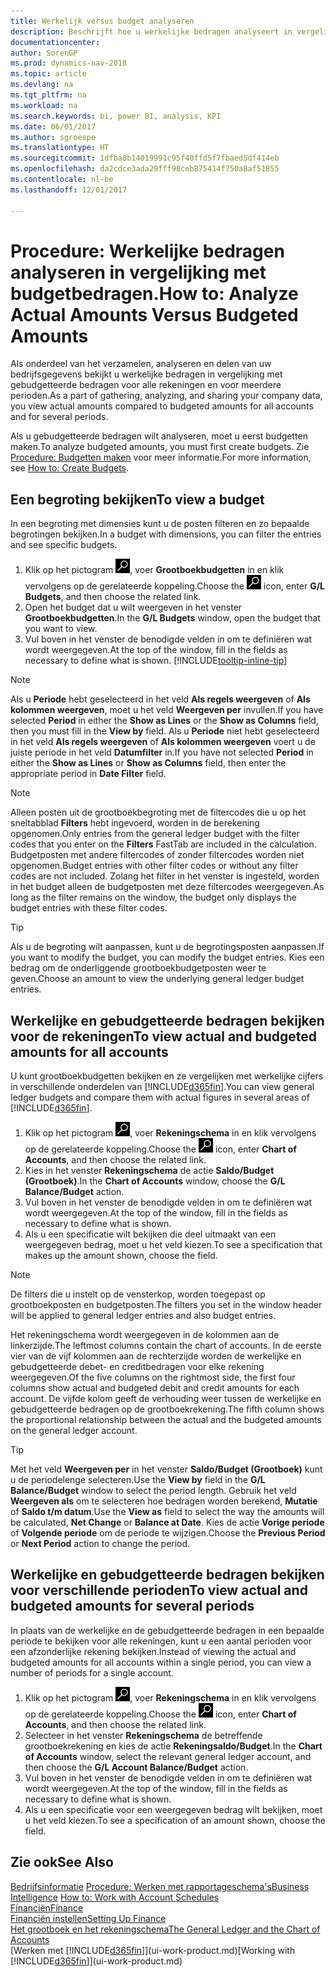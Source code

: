 ```yaml
---
title: Werkelijk versus budget analyseren
description: Beschrijft hoe u werkelijke bedragen analyseert in vergelijking met budgetbedragen.
documentationcenter: 
author: SorenGP
ms.prod: dynamics-nav-2018
ms.topic: article
ms.devlang: na
ms.tgt_pltfrm: na
ms.workload: na
ms.search.keywords: bi, power BI, analysis, KPI
ms.date: 06/01/2017
ms.author: sgroespe
ms.translationtype: HT
ms.sourcegitcommit: 1dfba8b14019991c95f40ffd5f7fbaed5df414eb
ms.openlocfilehash: da2cdce3ada29fff98ceb875414f750a8af51855
ms.contentlocale: nl-be
ms.lasthandoff: 12/01/2017

---
```

# <a name="how-to-analyze-actual-amounts-versus-budgeted-amounts"></a><span data-ttu-id="81195-103">Procedure: Werkelijke bedragen analyseren in vergelijking met budgetbedragen.</span><span class="sxs-lookup"><span data-stu-id="81195-103">How to: Analyze Actual Amounts Versus Budgeted Amounts</span></span>
<span data-ttu-id="81195-104">Als onderdeel van het verzamelen, analyseren en delen van uw bedrijfsgegevens bekijkt u werkelijke bedragen in vergelijking met gebudgetteerde bedragen voor alle rekeningen en voor meerdere perioden.</span><span class="sxs-lookup"><span data-stu-id="81195-104">As a part of gathering, analyzing, and sharing your company data, you view actual amounts compared to budgeted amounts for all accounts and for several periods.</span></span>

<span data-ttu-id="81195-105">Als u gebudgetteerde bedragen wilt analyseren, moet u eerst budgetten maken.</span><span class="sxs-lookup"><span data-stu-id="81195-105">To analyze budgeted amounts, you must first create budgets.</span></span> <span data-ttu-id="81195-106">Zie [Procedure: Budgetten maken](finance-how-create-budgets.md) voor meer informatie.</span><span class="sxs-lookup"><span data-stu-id="81195-106">For more information, see [How to: Create Budgets](finance-how-create-budgets.md).</span></span>

## <a name="to-view-a-budget"></a><span data-ttu-id="81195-107">Een begroting bekijken</span><span class="sxs-lookup"><span data-stu-id="81195-107">To view a budget</span></span>
<span data-ttu-id="81195-108">In een begroting met dimensies kunt u de posten filteren en zo bepaalde begrotingen bekijken.</span><span class="sxs-lookup"><span data-stu-id="81195-108">In a budget with dimensions, you can filter the entries and see specific budgets.</span></span>

1. <span data-ttu-id="81195-109">Klik op het pictogram ![Zoeken naar pagina of rapport](media/ui-search/search_small.png "pictogram Zoeken naar pagina of rapport"), voer **Grootboekbudgetten** in en klik vervolgens op de gerelateerde koppeling.</span><span class="sxs-lookup"><span data-stu-id="81195-109">Choose the ![Search for Page or Report](media/ui-search/search_small.png "Search for Page or Report icon") icon, enter **G/L Budgets**, and then choose the related link.</span></span>
2. <span data-ttu-id="81195-110">Open het budget dat u wilt weergeven in het venster **Grootboekbudgetten**.</span><span class="sxs-lookup"><span data-stu-id="81195-110">In the **G/L Budgets** window, open the budget that you want to view.</span></span>  
3. <span data-ttu-id="81195-111">Vul boven in het venster de benodigde velden in om te definiëren wat wordt weergegeven.</span><span class="sxs-lookup"><span data-stu-id="81195-111">At the top of the window, fill in the fields as necessary to define what is shown.</span></span> [!INCLUDE[tooltip-inline-tip](includes/tooltip-inline-tip_md.md)]

> [!NOTE]  
>   <span data-ttu-id="81195-112">Als u **Periode** hebt geselecteerd in het veld **Als regels weergeven** of **Als kolommen weergeven**, moet u het veld **Weergeven per** invullen.</span><span class="sxs-lookup"><span data-stu-id="81195-112">If you have selected **Period** in either the **Show as Lines** or the **Show as Columns** field, then you must fill in the **View by** field.</span></span> <span data-ttu-id="81195-113">Als u **Periode** niet hebt geselecteerd in het veld **Als regels weergeven** of **Als kolommen weergeven** voert u de juiste periode in het veld **Datumfilter** in.</span><span class="sxs-lookup"><span data-stu-id="81195-113">If you have not selected **Period** in either the **Show as Lines** or **Show as Columns** field, then enter the appropriate period in **Date Filter** field.</span></span>  

> [!NOTE]  
>   <span data-ttu-id="81195-114">Alleen posten uit de grootboekbegroting met de filtercodes die u op het sneltabblad **Filters** hebt ingevoerd, worden in de berekening opgenomen.</span><span class="sxs-lookup"><span data-stu-id="81195-114">Only entries from the general ledger budget with the filter codes that you enter on the **Filters** FastTab are included in the calculation.</span></span> <span data-ttu-id="81195-115">Budgetposten met andere filtercodes of zonder filtercodes worden niet opgenomen.</span><span class="sxs-lookup"><span data-stu-id="81195-115">Budget entries with other filter codes or without any filter codes are not included.</span></span> <span data-ttu-id="81195-116">Zolang het filter in het venster is ingesteld, worden in het budget alleen de budgetposten met deze filtercodes weergegeven.</span><span class="sxs-lookup"><span data-stu-id="81195-116">As long as the filter remains on the window, the budget only displays the budget entries with these filter codes.</span></span>  

> [!TIP]  
>   <span data-ttu-id="81195-117">Als u de begroting wilt aanpassen, kunt u de begrotingsposten aanpassen.</span><span class="sxs-lookup"><span data-stu-id="81195-117">If you want to modify the budget, you can modify the budget entries.</span></span> <span data-ttu-id="81195-118">Kies een bedrag om de onderliggende grootboekbudgetposten weer te geven.</span><span class="sxs-lookup"><span data-stu-id="81195-118">Choose an amount to view the underlying general ledger budget entries.</span></span>

## <a name="to-view-actual-and-budgeted-amounts-for-all-accounts"></a><span data-ttu-id="81195-119">Werkelijke en gebudgetteerde bedragen bekijken voor de rekeningen</span><span class="sxs-lookup"><span data-stu-id="81195-119">To view actual and budgeted amounts for all accounts</span></span>  
<span data-ttu-id="81195-120">U kunt grootboekbudgetten bekijken en ze vergelijken met werkelijke cijfers in verschillende onderdelen van [!INCLUDE[d365fin](includes/d365fin_md.md)].</span><span class="sxs-lookup"><span data-stu-id="81195-120">You can view general ledger budgets and compare them with actual figures in several areas of [!INCLUDE[d365fin](includes/d365fin_md.md)].</span></span>

1. <span data-ttu-id="81195-121">Klik op het pictogram ![Zoeken naar pagina of rapport](media/ui-search/search_small.png "pictogram Zoeken naar pagina of rapport"), voer **Rekeningschema** in en klik vervolgens op de gerelateerde koppeling.</span><span class="sxs-lookup"><span data-stu-id="81195-121">Choose the ![Search for Page or Report](media/ui-search/search_small.png "Search for Page or Report icon") icon, enter **Chart of Accounts**, and then choose the related link.</span></span>  
2. <span data-ttu-id="81195-122">Kies in het venster **Rekeningschema** de actie **Saldo/Budget (Grootboek)**.</span><span class="sxs-lookup"><span data-stu-id="81195-122">In the **Chart of Accounts** window, choose the **G/L Balance/Budget** action.</span></span>
3. <span data-ttu-id="81195-123">Vul boven in het venster de benodigde velden in om te definiëren wat wordt weergegeven.</span><span class="sxs-lookup"><span data-stu-id="81195-123">At the top of the window, fill in the fields as necessary to define what is shown.</span></span>  
4. <span data-ttu-id="81195-124">Als u een specificatie wilt bekijken die deel uitmaakt van een weergegeven bedrag, moet u het veld kiezen.</span><span class="sxs-lookup"><span data-stu-id="81195-124">To see a specification that makes up the amount shown, choose the field.</span></span>  

> [!NOTE]  
>   <span data-ttu-id="81195-125">De filters die u instelt op de vensterkop, worden toegepast op grootboekposten en budgetposten.</span><span class="sxs-lookup"><span data-stu-id="81195-125">The filters you set in the window header will be applied to general ledger entries and also budget entries.</span></span>

<span data-ttu-id="81195-126">Het rekeningschema wordt weergegeven in de kolommen aan de linkerzijde.</span><span class="sxs-lookup"><span data-stu-id="81195-126">The leftmost columns contain the chart of accounts.</span></span> <span data-ttu-id="81195-127">In de eerste vier van de vijf kolommen aan de rechterzijde worden de werkelijke en gebudgetteerde debet- en creditbedragen voor elke rekening weergegeven.</span><span class="sxs-lookup"><span data-stu-id="81195-127">Of the five columns on the rightmost side, the first four columns show actual and budgeted debit and credit amounts for each account.</span></span> <span data-ttu-id="81195-128">De vijfde kolom geeft de verhouding weer tussen de werkelijke en gebudgetteerde bedragen op de grootboekrekening.</span><span class="sxs-lookup"><span data-stu-id="81195-128">The fifth column shows the proportional relationship between the actual and the budgeted amounts on the general ledger account.</span></span>  

> [!TIP]  
>   <span data-ttu-id="81195-129">Met het veld **Weergeven per** in het venster **Saldo/Budget (Grootboek)** kunt u de periodelenge selecteren.</span><span class="sxs-lookup"><span data-stu-id="81195-129">Use the **View by** field in the **G/L Balance/Budget** window to select the period length.</span></span> <span data-ttu-id="81195-130">Gebruik het veld **Weergeven als** om te selecteren hoe bedragen worden berekend, **Mutatie** of **Saldo t/m datum**.</span><span class="sxs-lookup"><span data-stu-id="81195-130">Use the **View as** field to select the way the amounts will be calculated, **Net Change** or **Balance at Date**.</span></span> <span data-ttu-id="81195-131">Kies de actie **Vorige periode** of **Volgende periode** om de periode te wijzigen.</span><span class="sxs-lookup"><span data-stu-id="81195-131">Choose the **Previous Period** or **Next Period** action to change the period.</span></span>  

## <a name="to-view-actual-and-budgeted-amounts-for-several-periods"></a><span data-ttu-id="81195-132">Werkelijke en gebudgetteerde bedragen bekijken voor verschillende perioden</span><span class="sxs-lookup"><span data-stu-id="81195-132">To view actual and budgeted amounts for several periods</span></span>  
<span data-ttu-id="81195-133">In plaats van de werkelijke en de gebudgetteerde bedragen in een bepaalde periode te bekijken voor alle rekeningen, kunt u een aantal perioden voor een afzonderlijke rekening bekijken.</span><span class="sxs-lookup"><span data-stu-id="81195-133">Instead of viewing the actual and budgeted amounts for all accounts within a single period, you can view a number of periods for a single account.</span></span>  

1. <span data-ttu-id="81195-134">Klik op het pictogram ![Zoeken naar pagina of rapport](media/ui-search/search_small.png "pictogram Zoeken naar pagina of rapport"), voer **Rekeningschema** in en klik vervolgens op de gerelateerde koppeling.</span><span class="sxs-lookup"><span data-stu-id="81195-134">Choose the ![Search for Page or Report](media/ui-search/search_small.png "Search for Page or Report icon") icon, enter **Chart of Accounts**, and then choose the related link.</span></span>  
2. <span data-ttu-id="81195-135">Selecteer in het venster **Rekeningschema** de betreffende grootboekrekening en kies de actie **Rekeningsaldo/Budget**.</span><span class="sxs-lookup"><span data-stu-id="81195-135">In the **Chart of Accounts** window, select the relevant general ledger account, and then choose the **G/L Account Balance/Budget** action.</span></span>  
3. <span data-ttu-id="81195-136">Vul boven in het venster de benodigde velden in om te definiëren wat wordt weergegeven.</span><span class="sxs-lookup"><span data-stu-id="81195-136">At the top of the window, fill in the fields as necessary to define what is shown.</span></span>   
4. <span data-ttu-id="81195-137">Als u een specificatie voor een weergegeven bedrag wilt bekijken, moet u het veld kiezen.</span><span class="sxs-lookup"><span data-stu-id="81195-137">To see a specification of an amount shown, choose the field.</span></span>  

## <a name="see-also"></a><span data-ttu-id="81195-138">Zie ook</span><span class="sxs-lookup"><span data-stu-id="81195-138">See Also</span></span>
<span data-ttu-id="81195-139">[Bedrijfsinformatie](bi.md)
[Procedure: Werken met rapportageschema's](bi-how-work-account-schedule.md)</span><span class="sxs-lookup"><span data-stu-id="81195-139">[Business Intelligence](bi.md)
[How to: Work with Account Schedules](bi-how-work-account-schedule.md)</span></span>  
[<span data-ttu-id="81195-140">Financiën</span><span class="sxs-lookup"><span data-stu-id="81195-140">Finance</span></span>](finance.md)  
[<span data-ttu-id="81195-141">Financiën instellen</span><span class="sxs-lookup"><span data-stu-id="81195-141">Setting Up Finance</span></span>](finance-setup-finance.md)  
[<span data-ttu-id="81195-142">Het grootboek en het rekeningschema</span><span class="sxs-lookup"><span data-stu-id="81195-142">The General Ledger and the Chart of Accounts</span></span>](finance-general-ledger.md)  
<span data-ttu-id="81195-143">[Werken met [!INCLUDE[d365fin](includes/d365fin_md.md)]](ui-work-product.md)</span><span class="sxs-lookup"><span data-stu-id="81195-143">[Working with [!INCLUDE[d365fin](includes/d365fin_md.md)]](ui-work-product.md)</span></span>  

